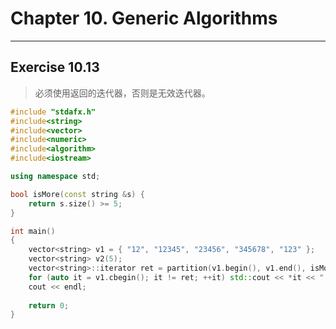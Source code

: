 # Chapter 10. Generic Algorithms
---
## Exercise 10.13 
> 必须使用返回的迭代器，否则是无效迭代器。
```cpp
#include "stdafx.h"
#include<string>
#include<vector>
#include<numeric>
#include<algorithm>
#include<iostream>

using namespace std;

bool isMore(const string &s) {
	return s.size() >= 5;
}

int main()
{
	vector<string> v1 = { "12", "12345", "23456", "345678", "123" };
	vector<string> v2(5);
	vector<string>::iterator ret = partition(v1.begin(), v1.end(), isMore);
	for (auto it = v1.cbegin(); it != ret; ++it) std::cout << *it << " ";
	cout << endl;
	
	return 0;
}
```
